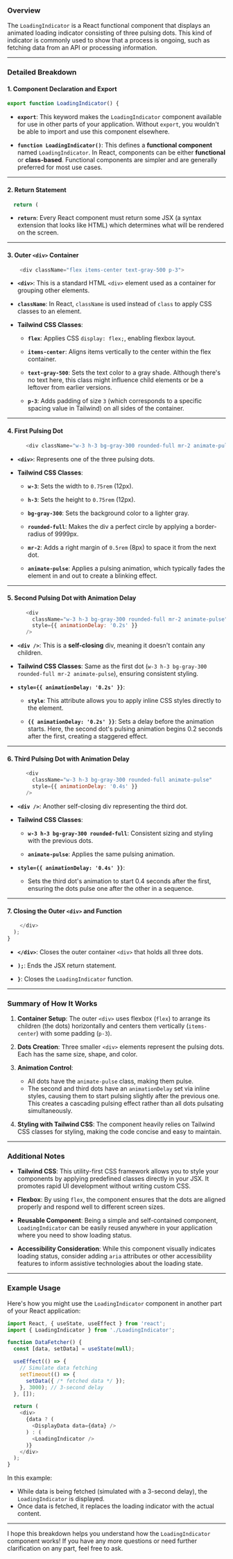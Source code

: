 
### Overview

The `LoadingIndicator` is a React functional component that displays an animated loading indicator consisting of three pulsing dots. This kind of indicator is commonly used to show that a process is ongoing, such as fetching data from an API or processing information.

---

### Detailed Breakdown

#### 1. Component Declaration and Export

```javascript
export function LoadingIndicator() {
```

- **`export`**: This keyword makes the `LoadingIndicator` component available for use in other parts of your application. Without `export`, you wouldn't be able to import and use this component elsewhere.
  
- **`function LoadingIndicator()`**: This defines a **functional component** named `LoadingIndicator`. In React, components can be either **functional** or **class-based**. Functional components are simpler and are generally preferred for most use cases.

---

#### 2. Return Statement

```javascript
  return (
```

- **`return`**: Every React component must return some JSX (a syntax extension that looks like HTML) which determines what will be rendered on the screen.

---

#### 3. Outer `<div>` Container

```javascript
    <div className="flex items-center text-gray-500 p-3">
```

- **`<div>`**: This is a standard HTML `<div>` element used as a container for grouping other elements.

- **`className`**: In React, `className` is used instead of `class` to apply CSS classes to an element.

- **Tailwind CSS Classes**:
  
  - **`flex`**: Applies CSS `display: flex;`, enabling flexbox layout.
  
  - **`items-center`**: Aligns items vertically to the center within the flex container.
  
  - **`text-gray-500`**: Sets the text color to a gray shade. Although there's no text here, this class might influence child elements or be a leftover from earlier versions.
  
  - **`p-3`**: Adds padding of size `3` (which corresponds to a specific spacing value in Tailwind) on all sides of the container.

---

#### 4. First Pulsing Dot

```javascript
      <div className="w-3 h-3 bg-gray-300 rounded-full mr-2 animate-pulse"></div>
```

- **`<div>`**: Represents one of the three pulsing dots.

- **Tailwind CSS Classes**:
  
  - **`w-3`**: Sets the width to `0.75rem` (12px).
  
  - **`h-3`**: Sets the height to `0.75rem` (12px).
  
  - **`bg-gray-300`**: Sets the background color to a lighter gray.
  
  - **`rounded-full`**: Makes the div a perfect circle by applying a border-radius of 9999px.
  
  - **`mr-2`**: Adds a right margin of `0.5rem` (8px) to space it from the next dot.
  
  - **`animate-pulse`**: Applies a pulsing animation, which typically fades the element in and out to create a blinking effect.

---

#### 5. Second Pulsing Dot with Animation Delay

```javascript
      <div
        className="w-3 h-3 bg-gray-300 rounded-full mr-2 animate-pulse"
        style={{ animationDelay: '0.2s' }}
      />
```

- **`<div />`**: This is a **self-closing** div, meaning it doesn't contain any children.

- **Tailwind CSS Classes**: Same as the first dot (`w-3 h-3 bg-gray-300 rounded-full mr-2 animate-pulse`), ensuring consistent styling.

- **`style={{ animationDelay: '0.2s' }}`**:
  
  - **`style`**: This attribute allows you to apply inline CSS styles directly to the element.
  
  - **`{{ animationDelay: '0.2s' }}`**: Sets a delay before the animation starts. Here, the second dot's pulsing animation begins 0.2 seconds after the first, creating a staggered effect.

---

#### 6. Third Pulsing Dot with Animation Delay

```javascript
      <div
        className="w-3 h-3 bg-gray-300 rounded-full animate-pulse"
        style={{ animationDelay: '0.4s' }}
      />
```

- **`<div />`**: Another self-closing div representing the third dot.

- **Tailwind CSS Classes**:
  
  - **`w-3 h-3 bg-gray-300 rounded-full`**: Consistent sizing and styling with the previous dots.
  
  - **`animate-pulse`**: Applies the same pulsing animation.

- **`style={{ animationDelay: '0.4s' }}`**:
  
  - Sets the third dot's animation to start 0.4 seconds after the first, ensuring the dots pulse one after the other in a sequence.

---

#### 7. Closing the Outer `<div>` and Function

```javascript
    </div>
  );
}
```

- **`</div>`**: Closes the outer container `<div>` that holds all three dots.

- **`);`**: Ends the JSX return statement.

- **`}`**: Closes the `LoadingIndicator` function.

---

### Summary of How It Works

1. **Container Setup**: The outer `<div>` uses flexbox (`flex`) to arrange its children (the dots) horizontally and centers them vertically (`items-center`) with some padding (`p-3`).

2. **Dots Creation**: Three smaller `<div>` elements represent the pulsing dots. Each has the same size, shape, and color.

3. **Animation Control**:
   - All dots have the `animate-pulse` class, making them pulse.
   - The second and third dots have an `animationDelay` set via inline styles, causing them to start pulsing slightly after the previous one. This creates a cascading pulsing effect rather than all dots pulsating simultaneously.

4. **Styling with Tailwind CSS**: The component heavily relies on Tailwind CSS classes for styling, making the code concise and easy to maintain.

---

### Additional Notes

- **Tailwind CSS**: This utility-first CSS framework allows you to style your components by applying predefined classes directly in your JSX. It promotes rapid UI development without writing custom CSS.

- **Flexbox**: By using `flex`, the component ensures that the dots are aligned properly and respond well to different screen sizes.

- **Reusable Component**: Being a simple and self-contained component, `LoadingIndicator` can be easily reused anywhere in your application where you need to show loading status.

- **Accessibility Consideration**: While this component visually indicates loading status, consider adding `aria` attributes or other accessibility features to inform assistive technologies about the loading state.

---

### Example Usage

Here's how you might use the `LoadingIndicator` component in another part of your React application:

```javascript
import React, { useState, useEffect } from 'react';
import { LoadingIndicator } from './LoadingIndicator';

function DataFetcher() {
  const [data, setData] = useState(null);

  useEffect(() => {
    // Simulate data fetching
    setTimeout(() => {
      setData({ /* fetched data */ });
    }, 3000); // 3-second delay
  }, []);

  return (
    <div>
      {data ? (
        <DisplayData data={data} />
      ) : (
        <LoadingIndicator />
      )}
    </div>
  );
}
```

In this example:

- While data is being fetched (simulated with a 3-second delay), the `LoadingIndicator` is displayed.
- Once data is fetched, it replaces the loading indicator with the actual content.

---

I hope this breakdown helps you understand how the `LoadingIndicator` component works! If you have any more questions or need further clarification on any part, feel free to ask.